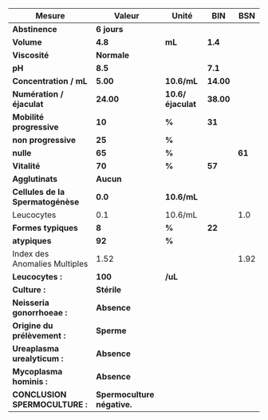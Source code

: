 |              Mesure             |           Valeur          |      Unité      |   BIN   |  BSN |
|---------------------------------|---------------------------|-----------------|---------|------|
|          **Abstinence**         |        **6 jours**        |                 |         |      |
|            **Volume**           |          **4.8**          |      **mL**     | **1.4** |      |
|          **Viscosité**          |        **Normale**        |                 |         |      |
|              **pH**             |          **8.5**          |                 | **7.1** |      |
|      **Concentration / mL**     |          **5.00**         |   **10.6/mL**   |**14.00**|      |
|    **Numération / éjaculat**    |         **24.00**         |**10.6/éjaculat**|**38.00**|      |
|     **Mobilité progressive**    |           **10**          |      **%**      |  **31** |      |
|       **non progressive**       |           **25**          |      **%**      |         |      |
|            **nulle**            |           **65**          |      **%**      |         |**61**|
|           **Vitalité**          |           **70**          |      **%**      |  **57** |      |
|         **Agglutinats**         |         **Aucun**         |                 |         |      |
|**Cellules de la Spermatogénèse**|          **0.0**          |   **10.6/mL**   |         |      |
|            Leucocytes           |            0.1            |     10.6/mL     |         |  1.0 |
|       **Formes typiques**       |           **8**           |      **%**      |  **22** |      |
|          **atypiques**          |           **92**          |      **%**      |         |      |
|  Index des Anomalies Multiples  |            1.52           |                 |         | 1.92 |
|         **Leucocytes :**        |          **100**          |     **/uL**     |         |      |
|          **Culture :**          |        **Stérile**        |                 |         |      |
|   **Neisseria gonorrhoeae :**   |        **Absence**        |                 |         |      |
|   **Origine du prélèvement :**  |         **Sperme**        |                 |         |      |
|   **Ureaplasma urealyticum :**  |        **Absence**        |                 |         |      |
|     **Mycoplasma hominis :**    |        **Absence**        |                 |         |      |
|  **CONCLUSION SPERMOCULTURE :** |**Spermoculture négative.**|                 |         |      |